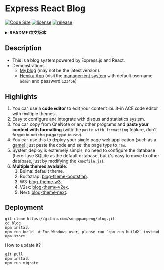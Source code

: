 # Express React Blog
[![Code Size](https://img.shields.io/github/languages/code-size/songquanpeng/blog)](https://github.com/songquanpeng/blog) 
[![license](https://img.shields.io/github/license/songquanpeng/blog)](https://github.com/songquanpeng/blog) 
[![release](https://img.shields.io/github/v/release/songquanpeng/blog)](https://github.com/songquanpeng/blog/releases)

<details>
<summary><strong>README 中文版本</strong></summary>
<div>
## 描述
1. 这是一个后端采用 Express.js ，而管理端采用 React 的博客系统。
2. 项目地址：https://github.com/songquanpeng/express-react-blog
3. 演示
 + [我的博客](https://iamazing.cn/) (可能并非最新版本).
 + [Heroku App](https://express-react-blog.herokuapp.com/) ([后台管理系统地址](https://express-react-blog.herokuapp.com/admin/) 默认用户名 `admin` 以及密码 `123456`)

## 亮点
1. 使用代码编辑器编辑内容（内置 ACE 代码编辑器，包含多种主题）。
2. 易于配置以及与 disqus 评论系统，访问统计系统整合。
3. 你可以从 OneNote 等软件中复制内容其带有格式（需要打开 `paste with formatting` 功能并设置页面类型为 `raw`），这意味着你可以将 OneNote 中的笔记发布到你的博客上！
4. 你可以使用本博客系统部署你的单页面 Web 应用（例如一个[游戏](https://iamazing.cn/page/online-battle-city)），只需要把代码粘贴进来并设置页面类型为 `raw`。
5. 本系统部署起来非常简单，无需配置数据库（此处用的是 SQLite，但是迁移到其他数据库也很简单，修改 `knexfile.js` 配置文件即可）。
6. 多种主题可供选择：
    1. Bulma：Bulma CSS 风格主题，也是内置的默认主题。
    2. Bootstrap：[Bootstrap 风格主题](https://github.com/songquanpeng/blog-theme-bootstrap)。
    3. W3：[W3.css 风格主题](https://github.com/songquanpeng/blog-theme-w3)。
    4. V2ex: [V2ex 风格主题](https://github.com/songquanpeng/blog-theme-v2ex)。
    5. Next: [Hexo Next 风格主题](https://github.com/songquanpeng/blog-theme-next).


## 部署
```shell script
git clone https://github.com/songquanpeng/blog.git
cd blog
npm install
npm run build  # Windows 用户运行 `npm run build2`
npm start
```

如何更新？
```shell script
git pull
npm install
npm run migrate
``` 
</div>
</details>

## Description
+ This is a blog system powered by Express.js and React.
+ Demonstrations
    + [My blog](https://iamazing.cn/) (may not be the latest version).
    + [Heroku App](https://express-react-blog.herokuapp.com/) (visit the [management system](https://express-react-blog.herokuapp.com/admin/) with default username `admin` and password `123456`)

## Highlights
1. You can use a **code editor** to edit your content (built-in ACE code editor with multiple themes).
2. Easy to configure and integrate with disqus and statistics system.
3. You can copy from OneNote or any other programs and **paste your content with formatting** (with the `paste with formatting` feature, don't forget to set the page type to `raw`).
4. You can use this to deploy your single page web application (such as a [game](https://iamazing.cn/page/online-battle-city)), just paste the code and set the page type to `raw`.
5. System deploy is extremely simple, no need to configure the database (here I use SQLite as the default database, but it's easy to move to other database, just by modifying the `knexfile.js`).
6. **Multiple themes available**:
    1. Bulma: default theme.
    2. Bootstrap: [blog-theme-bootstrap](https://github.com/songquanpeng/blog-theme-bootstrap).
    3. W3: [blog-theme-w3](https://github.com/songquanpeng/blog-theme-w3).
    4. V2ex: [blog-theme-v2ex](https://github.com/songquanpeng/blog-theme-v2ex).
    5. Next: [blog-theme-next](https://github.com/songquanpeng/blog-theme-next).

## Deployment
```shell script
git clone https://github.com/songquanpeng/blog.git
cd blog
npm install
npm run build  # For Windows user, please run `npm run build2` instead
npm start
```

How to update it?
```shell script
git pull
npm install
npm run migrate
``` 
